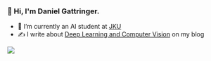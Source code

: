 ### 👋 Hi, I'm Daniel Gattringer.

- 🔭 I’m currently an AI student at [JKU](https://www.jku.at/en) 
- ✍️ I write about [Deep Learning and Computer Vision](https://dangattringer.github.io/) on my blog

  

<span>
  <a href="https://twitter.com/dangattr"><img src="https://img.shields.io/twitter/follow/dangattr"/></a>
</span>
